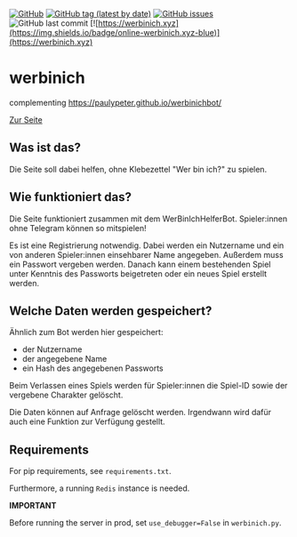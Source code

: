 [![GitHub](https://img.shields.io/github/license/paulypeter/werbinich)](https://github.com/paulypeter/werbinich/blob/main/LICENSE) [![GitHub tag (latest by date)](https://img.shields.io/github/v/tag/paulypeter/werbinich)](https://github.com/paulypeter/werbinich/releases) [![GitHub issues](https://img.shields.io/github/issues-raw/paulypeter/werbinich)](https://github.com/paulypeter/werbinich/issues) ![GitHub last commit](https://img.shields.io/github/last-commit/paulypeter/werbinich) [![https://werbinich.xyz](https://img.shields.io/badge/online-werbinich.xyz-blue)](https://werbinich.xyz)

# werbinich

complementing https://paulypeter.github.io/werbinichbot/

[Zur Seite](https://werbinich.xyz)

## Was ist das?

Die Seite soll dabei helfen, ohne Klebezettel "Wer bin ich?" zu spielen.

## Wie funktioniert das?

Die Seite funktioniert zusammen mit dem WerBinIchHelferBot. Spieler:innen ohne Telegram können so mitspielen!

Es ist eine Registrierung notwendig.
Dabei werden ein Nutzername und ein von anderen Spieler:innen einsehbarer Name angegeben.
Außerdem muss ein Passwort vergeben werden.
Danach kann einem bestehenden Spiel unter Kenntnis des Passworts beigetreten oder ein neues Spiel erstellt werden.

## Welche Daten werden gespeichert?

Ähnlich zum Bot werden hier gespeichert:
- der Nutzername
- der angegebene Name
- ein Hash des angegebenen Passworts

Beim Verlassen eines Spiels werden für Spieler:innen die Spiel-ID sowie der vergebene Charakter gelöscht.

Die Daten können auf Anfrage gelöscht werden. Irgendwann wird dafür auch eine Funktion zur Verfügung gestellt.

## Requirements

For pip requirements, see `requirements.txt`.

Furthermore, a running `Redis` instance is needed.

__IMPORTANT__

Before running the server in prod, set `use_debugger=False` in `werbinich.py`.

